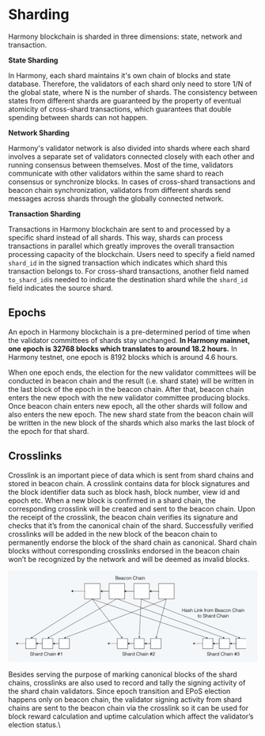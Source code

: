 # Sharding

Harmony blockchain is sharded in three dimensions: state, network and transaction.&#x20;

**State Sharding**

In Harmony, each shard maintains it's own chain of blocks and state database. Therefore, the validators of each shard only need to store 1/N of the global state, where N is the number of shards. The consistency between states from different shards are guaranteed by the property of eventual atomicity of cross-shard transactions, which guarantees that double spending between shards can not happen.

**Network Sharding**

Harmony's validator network is also divided into shards where each shard involves a separate set of validators connected closely with each other and running consensus between themselves. Most of the time, validators communicate with other validators within the same shard to reach consensus or synchronize blocks. In cases of cross-shard transactions and beacon chain synchronization, validators from different shards send messages across shards through the globally connected network.

**Transaction Sharding**

Transactions in Harmony blockchain are sent to and processed by a specific shard instead of all shards. This way, shards can process transactions in parallel which greatly improves the overall transaction processing capacity of the blockchain. Users need to specify a field named `shard_id` in the signed transaction which indicates which shard this transaction belongs to. For cross-shard transactions, another field named `to_shard_id`is needed to indicate the destination shard while the `shard_id` field indicates the source shard.&#x20;

## Epochs

An epoch in Harmony blockchain is a pre-determined period of time when the validator committees of  shards stay unchanged. **In Harmony mainnet, one epoch is 32768 blocks which translates to around 18.2 hours.** In Harmony testnet, one epoch is 8192 blocks which is around 4.6 hours.

When one epoch ends, the election for the new validator committees will be conducted in beacon chain and the result (i.e. shard state) will be written in the last block of the epoch in the beacon chain. After that, beacon chain enters the new epoch with the new validator committee producing blocks. Once beacon chain enters new epoch, all the other shards will follow and also enters the new epoch. The new shard state from the beacon chain will be written in the new block of the shards which also marks the last block of the epoch for that shard.

## **Crosslinks**

Crosslink is an important piece of data which is sent from shard chains and stored in beacon chain. A crosslink contains data for block signatures and the block identifier data such as block hash, block number, view id and epoch etc. When a new block is confirmed in a shard chain, the corresponding crosslink will be created and sent to the beacon chain. Upon the receipt of the crosslink, the beacon chain verifies its signature and checks that it’s from the canonical chain of the shard. Successfully verified crosslinks will be added in the new block of the beacon chain to permanently endorse the block of the shard chain as canonical. Shard chain blocks without corresponding crosslinks endorsed in the beacon chain won’t be recognized by the network and will be deemed as invalid blocks.

![](<../../.gitbook/assets/image (230).png>)

Besides serving the purpose of marking canonical blocks of the shard chains, crosslinks are also used to record and tally the signing activity of the shard chain validators. Since epoch transition and EPoS election happens only on beacon chain, the validator signing activity from shard chains are sent to the beacon chain via the crosslink so it can be used for block reward calculation and uptime calculation which affect the validator’s election status.\
